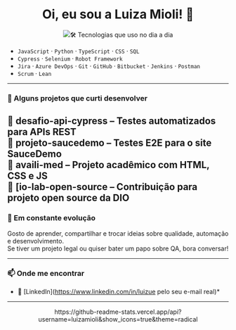 <h1 align="center">Oi, eu sou a Luiza Mioli! 👋</h1>

<p align="center">
  <img src="https://readme-typing-svg.demolab.com?font=Fira+Code&size=22&pause=1000&color=F75C7E&center=true&vCenter=true&width=435&lines=QA+Engineer+apaixonada+por+qualidade;Automatizando+testes+com+Cypress+e+Selenium;endendo+e+compartilhando+conhecimento
</p>

✨ Sou QA Engineer com foco em garantir que tudo funcione direitinho — do clique no botão até a experiência final do usuário.  
💻 Trabalho com testes manuais e automatizados para aplicações web e mobile.  
📚 Estudo Análise e Desenvolvimento de Sistemas e estou sempre explorando novas ferramentas e boas práticas.

---

### 🛠️ Tecnologias que uso no dia a dia

- `JavaScript` · `Python` · `TypeScript` · `CSS` · `SQL`
- `Cypress` · `Selenium` · `Robot Framework`
- `Jira` · `Azure DevOps` · `Git` · `GitHub` · `Bitbucket` · `Jenkins` · `Postman`
- `Scrum` · `Lean`

---

### 🚀 Alguns projetos que curti desenvolver

🔹 **desafio-api-cypress** – Testes automatizados para APIs REST  
🔹 **projeto-saucedemo** – Testes E2E para o site SauceDemo  
🔹 **availi-med** – Projeto acadêmico com HTML, CSS e JS  
🔹 [**io-lab-open-source** – Contribuição para projeto open source da DIO
---

### 🌱 Em constante evolução

Gosto de aprender, compartilhar e trocar ideias sobre qualidade, automação e desenvolvimento.  
Se tiver um projeto legal ou quiser bater um papo sobre QA, bora conversar!

---

### 📫 Onde me encontrar

- 💼 [LinkedIn](https://www.linkedin.com/in/luizue pelo seu e-mail real)*

---

<p align="center">
  https://github-readme-stats.vercel.app/api?username=luizamioli&show_icons=true&theme=radical
</p>
